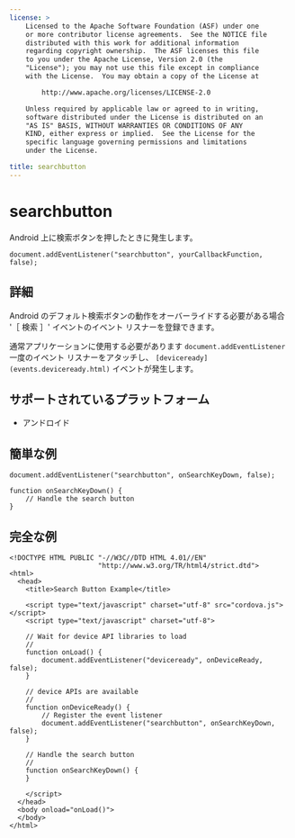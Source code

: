 ```yaml
---
license: >
    Licensed to the Apache Software Foundation (ASF) under one
    or more contributor license agreements.  See the NOTICE file
    distributed with this work for additional information
    regarding copyright ownership.  The ASF licenses this file
    to you under the Apache License, Version 2.0 (the
    "License"); you may not use this file except in compliance
    with the License.  You may obtain a copy of the License at

        http://www.apache.org/licenses/LICENSE-2.0

    Unless required by applicable law or agreed to in writing,
    software distributed under the License is distributed on an
    "AS IS" BASIS, WITHOUT WARRANTIES OR CONDITIONS OF ANY
    KIND, either express or implied.  See the License for the
    specific language governing permissions and limitations
    under the License.

title: searchbutton
---
```


# searchbutton

Android 上に検索ボタンを押したときに発生します。

    document.addEventListener("searchbutton", yourCallbackFunction, false);
    

## 詳細

Android のデフォルト検索ボタンの動作をオーバーライドする必要がある場合 '［ 検索 ］' イベントのイベント リスナーを登録できます。

通常アプリケーションに使用する必要があります `document.addEventListener` 一度のイベント リスナーをアタッチし、 `[deviceready](events.deviceready.html)` イベントが発生します。

## サポートされているプラットフォーム

*   アンドロイド

## 簡単な例

    document.addEventListener("searchbutton", onSearchKeyDown, false);
    
    function onSearchKeyDown() {
        // Handle the search button
    }
    

## 完全な例

    <!DOCTYPE HTML PUBLIC "-//W3C//DTD HTML 4.01//EN"
                          "http://www.w3.org/TR/html4/strict.dtd">
    <html>
      <head>
        <title>Search Button Example</title>
    
        <script type="text/javascript" charset="utf-8" src="cordova.js"></script>
        <script type="text/javascript" charset="utf-8">
    
        // Wait for device API libraries to load
        //
        function onLoad() {
            document.addEventListener("deviceready", onDeviceReady, false);
        }
    
        // device APIs are available
        //
        function onDeviceReady() {
            // Register the event listener
            document.addEventListener("searchbutton", onSearchKeyDown, false);
        }
    
        // Handle the search button
        //
        function onSearchKeyDown() {
        }
    
        </script>
      </head>
      <body onload="onLoad()">
      </body>
    </html>